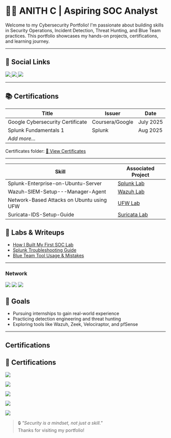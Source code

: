 # 👨‍💻 ANITH C | Aspiring SOC Analyst

Welcome to my Cybersecurity Portfolio! I'm passionate about building skills in Security Operations, Incident Detection, Threat Hunting, and Blue Team practices. This portfolio showcases my hands-on projects, certifications, and learning journey.

---

## 🔗 Social Links

<a href="https://www.linkedin.com/in/anith2931/" target="_blank">
  <img src="https://img.shields.io/badge/-LinkedIn-0072b1?&style=for-the-badge&logo=linkedin&logoColor=white" />
</a>

<a href="https://www.instagram.com/_.anith_58._/" target="_blank">
  <img src="https://img.shields.io/badge/-Instagram-E4405F?&style=for-the-badge&logo=instagram&logoColor=white" />
</a>

<a href="mailto:anithaustian78@gamil.com" target="_blank">
  <img src="https://img.shields.io/badge/-Gmail-D14836?style=for-the-badge&logo=gmail&logoColor=white" />
</a>

---

## 📚 Certifications

| Title | Issuer | Date |
|-------|--------|------|
| Google Cybersecurity Certificate | Coursera/Google | July 2025 |
| Splunk Fundamentals 1 | Splunk | Aug 2025 |
| *Add more...* | | |

Certificates folder: [📁 View Certificates](./certificates)

---

| Skill                                         | Associated Project         |
|-----------------------------------------------|----------------------------|
| Splunk-Enterprise-on-Ubuntu-Server            | <a href="https://github.com/Anith58/Splunk-Enterprise-Installation-on-Ubuntu-Server"> Splunk Lab</a> |
| Wazuh-SIEM-Setup---Manager-Agent              | <a href="https://github.com/Anith58/Wazuh-SIEM-Setup---Manager-Agent"> Wazuh Lab</a>|
| Network-Based Attacks on Ubuntu using UFW     | <a href="https://github.com/Anith58/LogAnalysis-UFW-Ubuntu"> UFW Lab</a>||
| Suricata-IDS-Setup-Guide                      | <a href="https://github.com/Anith58/Suricata-IDS-Setup-Guide"> Suricata Lab</a>|



## 🧪 Labs & Writeups

- [How I Built My First SOC Lab](./labs/soc-first-lab.md)
- [Splunk Troubleshooting Guide](./labs/splunk-troubleshoot.md)
- [Blue Team Tool Usage & Mistakes](./labs/blueteam-mistakes.md)

---
### Network
<div>
    <img src="https://img.shields.io/badge/-Wireshark-1679A7?&style=for-the-badge&logo=Wireshark&logoColor=white" />
    <img src="https://img.shields.io/badge/-Suricata-EF3B2D?&style=for-the-badge&logo=Suricata&logoColor=white" />
    <img src="https://img.shields.io/badge/-Zeek-777BB4?&style=for-the-badge&logo=Zeek&logoColor=white" />
</div>

## 🚀 Goals

- Pursuing internships to gain real-world experience
- Practicing detection engineering and threat hunting
- Exploring tools like Wazuh, Zeek, Velociraptor, and pfSense

---
## Certifications 

## 🏅 Certifications

[<img src="https://img.shields.io/badge/-Cisco_Networking Essentials-1BA0D7?style=for-the-badge&logo=cisco&logoColor=white" />](https://drive.google.com/file/d/18EIK8nucOmpL-K-hTqTn1Jnm4yz0X2-g/view)

[<img src="https://img.shields.io/badge/-Cisco_Cybersecurity Essentials-005073?style=for-the-badge&logo=cisco&logoColor=white" />](https://drive.google.com/file/d/1lEUwYIRWvVzw_1UOmF69iGcKr9KJKZqE/view)

[<img src="https://img.shields.io/badge/-DLK_Career_Cloud Computing-FF4500?style=for-the-badge&logo=googlescholar&logoColor=white" />](https://drive.google.com/file/d/1VvuhmU4HpxaYeXrTaYSVR15FmGmS9OIL/view)

[<img src="https://img.shields.io/badge/-Forage_Cybersecurity Job Simulation-3b82f6?style=for-the-badge&logo=forage&logoColor=white" />](https://forage-uploads-prod.s3.amazonaws.com/completion-certificates/mfxGwGDp6WkQmtmTf/vcKAB5yYAgvemepGQ_mfxGwGDp6WkQmtmTf_MgdN9PcRM6jDHGd7y_1753169202952_completion_certificate.pdf)

[<img src="https://img.shields.io/badge/-Credly_Introduction to Cybersecurity-FF6B00?style=for-the-badge&logo=credly&logoColor=white" />](https://www.credly.com/badges/68c951b7-75f6-41af-9e2c-c2431f20605a/linked_in_profile)




> 🔒 *"Security is a mindset, not just a skill."*  
Thanks for visiting my portfolio!
